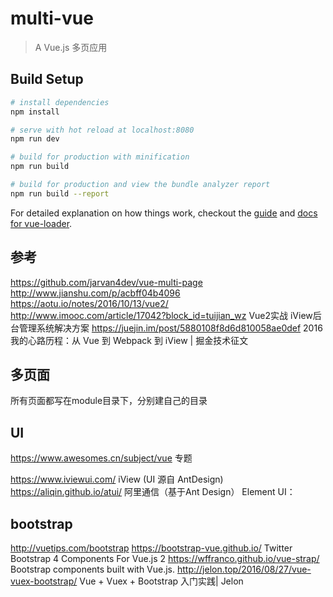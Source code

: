 # multi-vue

> A Vue.js 多页应用

## Build Setup

``` bash
# install dependencies
npm install

# serve with hot reload at localhost:8080
npm run dev

# build for production with minification
npm run build

# build for production and view the bundle analyzer report
npm run build --report
```

For detailed explanation on how things work, checkout the [guide](http://vuejs-templates.github.io/webpack/) and [docs for vue-loader](http://vuejs.github.io/vue-loader).


## 参考
https://github.com/jarvan4dev/vue-multi-page
http://www.jianshu.com/p/acbff04b4096
https://aotu.io/notes/2016/10/13/vue2/
http://www.imooc.com/article/17042?block_id=tuijian_wz   Vue2实战 iView后台管理系统解决方案
https://juejin.im/post/5880108f8d6d810058ae0def     2016我的心路历程：从 Vue 到 Webpack 到 iView | 掘金技术征文
                                                    



## 多页面
所有页面都写在module目录下，分别建自己的目录

## UI
https://www.awesomes.cn/subject/vue 专题

https://www.iviewui.com/       iView   (UI 源自 AntDesign)
https://aliqin.github.io/atui/ 阿里通信（基于Ant Design）
Element UI：

## bootstrap
http://vuetips.com/bootstrap
https://bootstrap-vue.github.io/       Twitter Bootstrap 4 Components For Vue.js 2
https://wffranco.github.io/vue-strap/  Bootstrap components built with Vue.js.
http://jelon.top/2016/08/27/vue-vuex-bootstrap/   Vue + Vuex + Bootstrap 入门实践| Jelon
